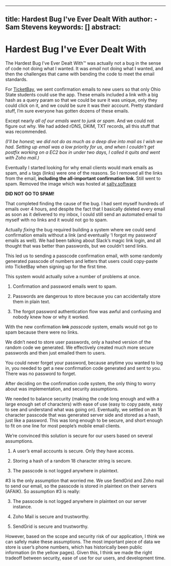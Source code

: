 
---
title: Hardest Bug I've Ever Dealt With
author:
    - Sam Stevens
keywords: []
abstract: 
---
# Hardest Bug I've Ever Dealt With

The Hardest Bug I’ve Ever Dealt With™ was actually not a bug in the sense of code not doing what I wanted. It was *email* not doing what I wanted, and then the challenges that came with bending the code to meet the email standards. 

For [TicketBay](https://salty.software/ticketbay), we sent confirmation emails to new users so that only Ohio State students could use the app. These emails included a link with a big hash as a query param so that we could be sure it was unique, only they could click on it, and we could be sure it was their account. Pretty standard stuff, I’m sure everyone has gotten dozens of these emails.

Except nearly *all of our emails went to junk or spam*. And we could not figure out why. We had added rDNS, DKIM, TXT records, all this stuff that was recommended. 

*(I’ll be honest; we did not do as much as a deep dive into mail as I wish we had. Setting up email was a low priority for us, and when I couldn’t get postfix working on a EC2 box in under two days, I called it quits and went with Zoho mail.)*

Eventually I started looking for why email clients would mark emails as spam, and `a` tags (links) were one of the reasons. So I removed all the links from the email, **including the all-important confirmation link**. Still went to spam. Removed the image which was hosted at [salty.software](https://salty.software)

**DID NOT GO TO SPAM!**

That completed finding the cause of the bug. I had sent myself hundreds of emails over 4 hours, and despite the fact that I basically deleted every email as soon as it delivered to my inbox, I could still send an automated email to myself with no links and it would not go to spam. 

Actually *fixing* the bug required building a system where we could send confirmation emails without a link (and eventually ‘I forgot my password’ emails as well). We had been talking about Slack’s magic link login, and all thought that was better than passwords, but we couldn’t send links.

This led us to sending a passcode confirmation email, with some randomly generated passcode of numbers and letters that users could copy-paste into TicketBay when signing up for the first time. 

This system would actually solve a number of problems at once.

1. Confirmation and password emails went to spam.

2. Passwords are dangerous to store because you can accidentally store them in plain text.

3. The forgot password authentication flow was awful and confusing and nobody knew how or why it worked.

With the new confirmation ~~link~~ *passcode* system, emails would not go to spam because there were no links. 

We didn’t need to store user passwords, only a hashed version of the random code we generated. We effectively created much more secure passwords and then just emailed them to users. 

You could never forget your password, because anytime you wanted to log in, you needed to get a new confirmation code generated and sent to you. There was no password to forget.

After deciding on the confirmation code system, the only thing to worry about was implementation, and security assumptions.

We needed to balance security (making the code long enough and with  a large enough set of characters) with ease of use (easy to copy paste, easy to see and understand what was going on). Eventually, we settled on an 18 character passcode that was generated server side and stored as a hash, just like a password. This was long enough to be secure, and short enough to fit on one line for most people’s mobile email clients.

We’re convinced this solution is secure for our users based on several assumptions.

1. A user’s email accounts is secure. Only they have access.

2. Storing a hash of a random 18 character string is secure.

3. The passcode is not logged anywhere in plaintext.

#3 is the only assumption that worried me. We use SendGrid and Zoho mail to send our email, so the passcode is stored in plaintext on their servers (AFAIK). So assumption #3 is really:

3. The passcode is not logged anywhere in plaintext on our server instance.

4. Zoho Mail is secure and trustworthy.

5. SendGrid is secure and trustworthy.

However, based on the scope and security risk of our application, I think we can safely make these assumptions. The most important piece of data we store is user’s phone numbers, which has historically been public information (in the yellow pages). Given this, I think we made the right tradeoff between security, ease of use for our users, and development time.